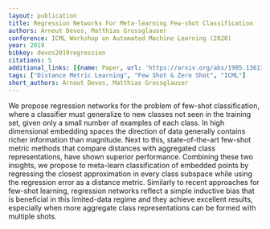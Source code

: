 ```yaml
---
layout: publication
title: Regression Networks For Meta-learning Few-shot Classification
authors: Arnout Devos, Matthias Grossglauser
conference: ICML Workshop on Automated Machine Learning (2020)
year: 2019
bibkey: devos2019regression
citations: 5
additional_links: [{name: Paper, url: 'https://arxiv.org/abs/1905.13613'}]
tags: ["Distance Metric Learning", "Few Shot & Zero Shot", "ICML"]
short_authors: Arnout Devos, Matthias Grossglauser
---
```

We propose regression networks for the problem of few-shot classification,
where a classifier must generalize to new classes not seen in the training set,
given only a small number of examples of each class. In high dimensional
embedding spaces the direction of data generally contains richer information
than magnitude. Next to this, state-of-the-art few-shot metric methods that
compare distances with aggregated class representations, have shown superior
performance. Combining these two insights, we propose to meta-learn
classification of embedded points by regressing the closest approximation in
every class subspace while using the regression error as a distance metric.
Similarly to recent approaches for few-shot learning, regression networks
reflect a simple inductive bias that is beneficial in this limited-data regime
and they achieve excellent results, especially when more aggregate class
representations can be formed with multiple shots.